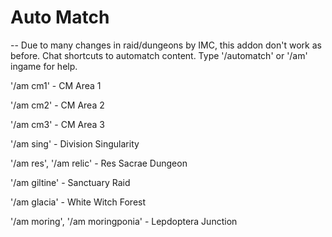 # Auto Match
-- Due to many changes in raid/dungeons by IMC, this addon don't work as before.
Chat shortcuts to automatch content. Type '/automatch' or '/am' ingame for help.

'/am cm1' - CM Area 1

'/am cm2' - CM Area 2

'/am cm3' - CM Area 3

'/am sing' - Division Singularity

'/am res', '/am relic' - Res Sacrae Dungeon

'/am giltine' - Sanctuary Raid

'/am glacia' - White Witch Forest

'/am moring', '/am moringponia' - Lepdoptera Junction
